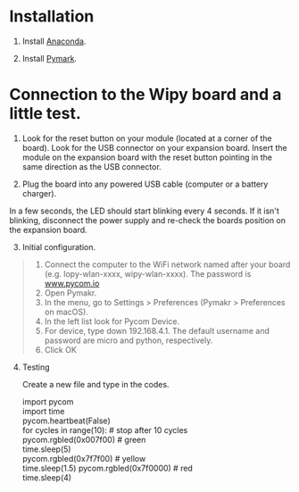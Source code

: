 # Installation

1.  Install [Anaconda](www.continuum.io).

2.  Install [Pymark](https://www.pycom.io/solutions/pymakr).

# Connection to the Wipy board and a little test.

1.  Look for the reset button on your module (located at a corner of the board).
  Look for the USB connector on your expansion board.
  Insert the module on the expansion board with the reset button pointing in the same direction as the USB connector.
  
2. Plug the board into any powered USB cable (computer or a battery charger).

  In a few seconds, the LED should start blinking every 4 seconds. If it isn't blinking,  disconnect the power supply and re-check the boards position on the expansion board.
  
3.  Initial configuration. 
>1. Connect the computer to the WiFi network named after your board (e.g. lopy-wlan-xxxx, wipy-wlan-xxxx). The password is www.pycom.io
>2. Open Pymakr.
>3. In the menu, go to Settings > Preferences (Pymakr > Preferences on macOS).
>4. In the left list look for Pycom Device.
>5. For device, type down 192.168.4.1. The default username and password are micro and python, respectively.
>6. Click OK

4.  Testing
 
    Create a new file and type in the codes.
    
    import pycom    
import time    
pycom.heartbeat(False)   
for cycles in range(10): # stop after 10 cycles    
pycom.rgbled(0x007f00) # green    
time.sleep(5)  
pycom.rgbled(0x7f7f00) # yellow   
time.sleep(1.5)
pycom.rgbled(0x7f0000) # red    
time.sleep(4)

